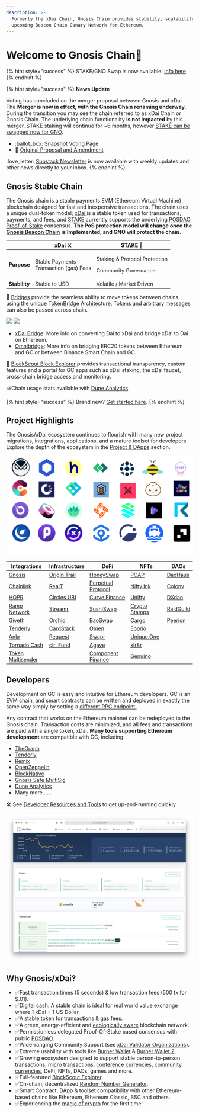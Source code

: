 ```yaml
---
description: >-
  Formerly the xDai Chain, Gnosis Chain provides stability, scalability and an
  upcoming Beacon Chain Canary Network for Ethereum.
---
```


# Welcome to Gnosis Chain🦉

{% hint style="success" %}
STAKE/GNO Swap is now available! [Info here](for-stakers/stake-token/stake-gno-swap.md)
{% endhint %}

{% hint style="success" %}
&#x20;**News Update**

Voting has concluded on the merger proposal between Gnosis and xDai. The **Merger is now in effect, with the Gnosis Chain renaming underway.** During the transition you may see the chain referred to as xDai Chain or Gnosis Chain. The underlying chain functionality **is not impacted** by this merger. STAKE staking will continue for \~6 months, however [STAKE can be swapped now for GNO](for-stakers/stake-token/stake-gno-swap.md).

* :ballot\_box: [Snapshot Voting Page](https://snapshot.org/#/xdaistake.eth/proposal/0x646cd97b769b4f1b7d7223b46f5e6ded097ae2ee3e0f1433a7b597e021a4d6d4)
* :book: [Original Proposal and Amendment](https://forum.gnosis.io/t/gip-16-gnosis-chain-xdai-gnosis-merge/1904)

:love\_letter: [Substack Newsletter](https://xdai.substack.com) is now available with weekly updates and other news directly to your inbox.
{% endhint %}

## Gnosis Stable Chain

The Gnosis chain is a stable payments EVM (Ethereum Virtual Machine) blockchain designed for fast and inexpensive transactions. The chain uses a unique dual-token model; [xDai ](for-users/get-xdai-tokens/)is a stable token used for transactions, payments, and fees, and [STAKE](for-stakers/stake-token/) currently supports the underlying [POSDAO Proof-of-Stake](for-validators/posdao-whitepaper.md) consensus. **The PoS protection model will change once the** [**Gnosis Beacon Chain**](https://docs.gnosischain.com) **is Implemented, and GNO will protect the chain.**

|               | xDai ⚔                                           | STAKE 🦸                                                             |
| ------------- | ------------------------------------------------ | -------------------------------------------------------------------- |
| **Purpose**   | <p>Stable Payments<br>Transaction (gas) Fees</p> | <p>Staking &#x26; Protocol Protection</p><p>Community Governance</p> |
| **Stability** | Stable to USD                                    | Volatile / Market Driven                                             |

🌉 [Bridges](about-gc/faqs/bridges-xdai-bridge-and-omnibridge.md) provide the seamless ability to move tokens between chains using the unique [TokenBridge Architecture](https://docs.tokenbridge.net). Tokens and arbitrary messages can also be passed across chain.

[![](.gitbook/assets/xDai-bridge.svg)](https://bridge.xdaichain.com) [![](.gitbook/assets/OmniBridge.svg)](https://omni.xdaichain.com/bridge)

* [xDai Bridge](for-users/bridges/converting-xdai-via-bridge/): More info on converting Dai to xDai and bridge xDai to Dai on Ethereum.
* [Omnibridge](for-users/bridges/omnibridge/): More info on bridging ERC20 tokens between Ethereum and GC or between Binance Smart Chain and GC.&#x20;

🔎 [BlockScout Block Explorer](https://blockscout.com/xdai/mainnet) provides transactional transparency, custom features and a portal for GC apps such as xDai staking, the xDai faucet, cross-chain bridge access and monitoring.

📊Chain usage stats available with [Dune Analytics](https://duneanalytics.com/maxaleks/xDai-Usage).

{% hint style="success" %}
Brand new? [Get started here](for-users/getting-started-with-gc/).
{% endhint %}

## Project Highlights

The Gnosis/xDai ecosystem continues to flourish with many new project migrations, integrations, applications, and a mature toolset for developers. Explore the depth of the ecosystem in the [Project & DApps](about-gc/project-spotlights/) section.

![](.gitbook/assets/xDai-projects.png)

| Integrations                                        | Infrastructure                                            | DeFi                                                                    | NFTs                                                  | DAOs                                              |
| --------------------------------------------------- | --------------------------------------------------------- | ----------------------------------------------------------------------- | ----------------------------------------------------- | ------------------------------------------------- |
| [Gnosis](about-gc/project-spotlights/gnosis/)       | [Origin Trail](https://origintrail.io)                    | [HoneySwap](about-gc/project-spotlights/1hive/honeyswap.md)             | [POAP](https://www.poap.xyz)                          | [DaoHaus](about-gc/project-spotlights/daohaus.md) |
| [Chainlink](about-gc/project-spotlights/chainlink/) | [RealT](https://realt.co)                                 | [Perpetual Protocol](about-gc/project-spotlights/perpetual-protocol.md) | [Nifty.Ink](about-gc/project-spotlights/nifty.ink.md) | [Colony](https://colony.io)                       |
| [HOPR](https://hoprnet.org)                         | [Circles UBI](about-gc/project-spotlights/circles-ubi.md) | [Curve Finance](https://xdai.curve.fi)                                  | [Unifty](https://unifty.io)                           | [DXdao](https://dxdao.medium.com)                 |
| [Ramp Network](https://ramp.network)                | [Streamr](https://streamr.network)                        | [SushiSwap](https://sushi.com)                                          | [Crypto Stamps](https://crypto.post.at)               | [RaidGuild](https://raidguild.org)                |
| [Giveth](https://giveth.io)                         | [Orchid](https://www.orchid.com)                          | [BaoSwap](https://www.bao.finance)                                      | [Cargo](https://cargo.build)                          | [Peerion](https://peerion.io/pools/)              |
| [Tenderly](https://tenderly.co)                     | [CardStack](https://cardstack.com)                        | [Omen](https://xdai.omen.eth.link/#/liquidity)                          | [Eporio](https://epor.io)                             |                                                   |
| [Ankr](https://www.ankr.com)                        | [Request](https://request.network/en/)                    | [Swapr](https://swapr.eth.link/#/swap)                                  | [Unique.One](https://www.unique.one)                  |                                                   |
| [Tornado Cash](https://tornado.cash)                | [clr. Fund](about-gc/project-spotlights/clr-fund.md)      | [Agave](https://agave.finance)                                          | [xlr8r](https://xlr8r.com)                            |                                                   |
| [Token Multisender](https://multisender.app)        |                                                           | [Component Finance](about-gc/project-spotlights/component-finance.md)   | [Genuino](https://www.genuino.world/world/sport)      |                                                   |

## **Developers**

Development on GC is easy and intuitive for Ethereum developers. GC is an EVM chain, and smart contracts can be written and deployed in exactly the same way simply by setting a [different RPC endpoint.](for-developers/developer-resources/#json-rpc-endpoints)

Any contract that works on the Ethereum mainnet can be redeployed to the Gnosis chain. Transaction costs are minimized, and all fees and transactions are paid with a single token, xDai. **Many tools supporting Ethereum development** are compatible with GC, including:

* [TheGraph](https://thegraph.com)
* [Tenderly](https://tenderly.co)
* [Remix](https://remix-project.org)
* [OpenZeppelin](https://openzeppelin.com)
* [BlockNative](https://www.blocknative.com)
* [Gnosis Safe MultiSig](https://gnosis-safe.io)
* [Dune Analytics](https://duneanalytics.com/home)
* Many more......

🛠 See [Developer Resources and Tools](for-developers/developer-resources/) to get up-and-running quickly.

![BlockScout Explorer for GC](<.gitbook/assets/Screen Shot 2021-07-30 at 3.14.04 PM.png>)

## **Why Gnosis/xDai?**

* ✅Fast transaction times (5 seconds) & low transaction fees (500 tx for $.01).
* ✅Digital cash. A stable chain is ideal for real world value exchange where 1 xDai = 1 US Dollar.
* ✅A stable token for transactions & gas fees.
* ✅A green, energy-efficient and [ecologically aware](about-gc/news-and-information/xdai-energy-efficiency/) blockchain network.
* ✅Permissionless delegated Proof-Of-Stake based consensus with public [POSDAO](for-validators/posdao-whitepaper.md).
* ✅Wide-ranging Community Support (see [xDai Validator Organizations](for-validators/about-xdai-validators/original-xdai-validators/)).
* ✅Extreme usability with tools like [Burner Wallet](for-users/wallets/burner-wallet/) & [Burner Wallet 2](for-users/wallets/burner-wallet-2.md).
* ✅Growing ecosystem designed to support stable person-to-person transactions, micro transactions, [conference currencies](about-gc/use-cases/cryptocurrency-for-events-and-conferences/), [community currencies](about-gc/use-cases/community-currencies.md), DeFi, NFTs, DAOs, games and more.
* ✅Full-featured  [BlockScout Explorer](https://blockscout.com/xdai/mainnet).
* ✅On-chain, decentralized [Random Number Generator](for-developers/on-chain-random-numbers/).
* ✅Smart Contract, DApp & toolset compatibility with other Ethereum-based chains like Ethereum, Ethereum Classic, BSC and others.
* ✅Experiencing the [magic of crypto](about-gc/news-and-information/media-articles/crypto-influencers-on-xdai.md#anthony-pompliano) for the first time!
